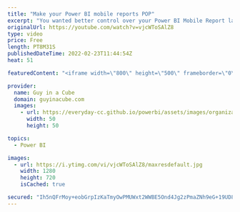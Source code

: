 ```yaml
---
title: "Make your Power BI mobile reports POP"
excerpt: "You wanted better control over your Power BI Mobile Report layouts? Look no further. Michal Heldy joins us to walk us through how to get the most out of this new enhancement in Power BI Desktop!  Connect with Michal Foster Heldy https://www.linkedin.com/in/michal-foster-heldy-70870b13/ https://twitter.com/Michal36040600"
originalUrl: https://youtube.com/watch?v=vjcWToSAlZ8
type: video
price: Free
length: PT8M31S
publishedDateTime: 2022-02-23T11:44:54Z
heat: 51

featuredContent: "<iframe width=\"800\" height=\"500\" frameborder=\"0\" src=\"https://www.youtube.com/embed/vjcWToSAlZ8\" allow=\"accelerometer; autoplay; encrypted-media; gyroscope; picture-in-picture\" allowfullscreen></iframe>"

provider:
  name: Guy in a Cube
  domain: guyinacube.com
  images:
    - url: https://everyday-cc.github.io/powerbi/assets/images/organizations/guyinacube.com-50x50.jpg
      width: 50
      height: 50

topics:
  - Power BI

images:
  - url: https://i.ytimg.com/vi/vjcWToSAlZ8/maxresdefault.jpg
    width: 1280
    height: 720
    isCached: true

secured: "Ih5nQFrMoy+eobGrpIzKaTmyOwPMUWxt2WWBE5Ond4Jg2zPmaZNh9eG+19UD86SjaxKlmq8eDfB8byPyk6QUMf0UAvLn5dQfeS6OsME0qI0SSsMKp03FdbvL9rmmhypUVoc6uyRMMmTzUt5UIiSGCDlz2ES1EmFyB9FAgvf4ymmxcn617E9nH2PQjge3hpAjbrtT1KVCJmK8oP8a6ZZkEX/sta/xMODICgYGtSPxAtdPF5FpP3hIeXjQnaqW+LhX7uIfK2K4rwq/yC22dlOpEs3z2qUpgFnRdCVKxBOnNUCA6WKjSYuHM0UXp1BlbPQFeeO3H/kiEdCicGLTUUFkNLymat8I/jzCr4e36hjk9dgc+trWkXtUbhEZP62eLZlIX5rzrHQDDqF3zgKxbmpzGKMVZ6FWHOEJBqwt9ATXC6o=;yzJEfhl1mVU2pUqPs4dZyQ=="
---
```


